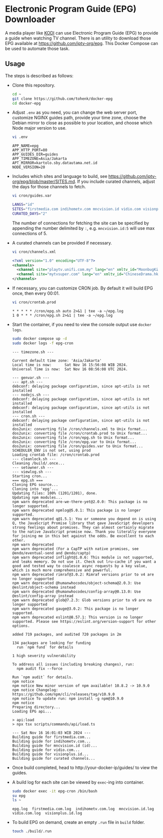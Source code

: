 # Electronic Program Guide (EPG) Downloader

A media player like [KODI](https://kodi.tv) can use Electronic Program Guide
(EPG) to provide a guide when watching TV channel. There is an utility to
download those EPG available at https://github.com/iptv-org/epg. This Docker
Compose can be used to automate those task.

## Usage

The steps is described as follows:

* Clone this repository.

  ```sh
  cd ~
  git clone https://github.com/tohenk/docker-epg
  cd docker-epg
  ```

* Adjust `.env` as you need, you can change the web server port, customize NGINX guides path,
  provide your time zone,  choose the Debian mirror to close as possible to your location,
  and choose which Node major version to use.

  ```sh
  vi .env
  ```

  ```
  APP_NAME=epg
  APP_HTTP_PORT=80
  APP_GUIDES_DIR=guides
  APP_TIMEZONE=Asia/Jakarta
  APT_MIRROR=kartolo.sby.datautama.net.id
  NODE_VERSION=20
  ```

* Includes which sites and language to build, see https://github.com/iptv-org/epg/blob/master/SITES.md.
  If you include curated channels, adjust the days for those channels to fetch.

  ```sh
  vi cron/guides.var
  ```

  ```sh
  LANGS="id"
  SITES="firstmedia.com indihometv.com mncvision.id vidio.com visionplus.id"
  CURATED_DAYS="2"
  ```

  The number of connections for fetching the site can be specified by appending the number delimited by `:`,
  e.g. `mncvision.id:5` will use max connections of 5.

* A curated channels can be provided if necessary.

  ```sh
  vi cron/channels.xml
  ```

  ```xml
  <?xml version="1.0" encoding="UTF-8"?>
  <channels>
    <channel site="playtv.unifi.com.my" lang="en" xmltv_id="MoonbugKids.uk" site_id="59924306">Moonbug</channel>
    <channel site="mytvsuper.com" lang="en" xmltv_id="ChineseDrama.hk" site_id="CDR3">Chinese Drama</channel>
  </channels>
  ```

* If necessary, you can customize CRON job. By default it will build EPG once, then every 00:01.

  ```sh
  vi cron/crontab.prod
  ```

  ```
  * * * * * /cron/epg.sh auto 2>&1 | tee -a ~/epg.log
  1 0 * * * /cron/epg.sh 2>&1 | tee -a ~/epg.log
  ```

* Start the container, if you need to view the console output use `docker logs`.

  ```sh
  sudo docker compose up -d
  sudo docker logs -f epg-cron
  ```

  ```
  --- timezone.sh ---

  Current default time zone: 'Asia/Jakarta'
  Local time is now:      Sat Nov 16 15:56:08 WIB 2024.
  Universal Time is now:  Sat Nov 16 08:56:08 UTC 2024.

  --- genvar.sh ---
  --- apt.sh ---
  debconf: delaying package configuration, since apt-utils is not installed
  --- nodejs.sh ---
  debconf: delaying package configuration, since apt-utils is not installed
  debconf: delaying package configuration, since apt-utils is not installed
  --- cron.sh ---
  debconf: delaying package configuration, since apt-utils is not installed
  dos2unix: converting file /cron/channels.xml to Unix format...
  dos2unix: converting file /cron/crontab.prod to Unix format...
  dos2unix: converting file /cron/epg.sh to Unix format...
  dos2unix: converting file /cron/epg.var to Unix format...
  dos2unix: converting file /cron/guides.var to Unix format...
  SCHEDULER_ENV is not set, using prod
  Loading crontab file: /cron/crontab.prod
  --- cleanlock.sh ---
  Cleaning /build/.once...
  --- setowner.sh ---
  --- viewlog.sh ---
  Starting cron...
  === epg.sh ===
  Cloning EPG source...
  Cloning into 'epg'...
  Updating files: 100% (1201/1201), done.
  Updating npm modules...
  npm warn deprecated are-we-there-yet@2.0.0: This package is no longer supported.
  npm warn deprecated npmlog@5.0.1: This package is no longer supported.
  npm warn deprecated q@1.5.1: You or someone you depend on is using Q, the JavaScript Promise library that gave JavaScript developers strong feelings about promises. They can almost certainly migrate to the native JavaScript promise now. Thank you literally everyone for joining me in this bet against the odds. Be excellent to each other.
  npm warn deprecated
  npm warn deprecated (For a CapTP with native promises, see @endo/eventual-send and @endo/captp)
  npm warn deprecated inflight@1.0.6: This module is not supported, and leaks memory. Do not use it. Check out lru-cache if you want a good and tested way to coalesce async requests by a key value, which is much more comprehensive and powerful.
  npm warn deprecated rimraf@3.0.2: Rimraf versions prior to v4 are no longer supported
  npm warn deprecated @humanwhocodes/object-schema@2.0.3: Use @eslint/object-schema instead
  npm warn deprecated @humanwhocodes/config-array@0.13.0: Use @eslint/config-array instead
  npm warn deprecated glob@7.2.3: Glob versions prior to v9 are no longer supported
  npm warn deprecated gauge@3.0.2: This package is no longer supported.
  npm warn deprecated eslint@8.57.1: This version is no longer supported. Please see https://eslint.org/version-support for other options.

  added 719 packages, and audited 720 packages in 2m

  134 packages are looking for funding
    run `npm fund` for details

  1 high severity vulnerability

  To address all issues (including breaking changes), run:
    npm audit fix --force

  Run `npm audit` for details.
  npm notice
  npm notice New minor version of npm available! 10.8.2 -> 10.9.0
  npm notice Changelog: https://github.com/npm/cli/releases/tag/v10.9.0
  npm notice To update run: npm install -g npm@10.9.0
  npm notice
  Preparing directory...
  Loading EPG api...

  > api:load
  > npx tsx scripts/commands/api/load.ts

  --- Sat Nov 16 16:01:03 WIB 2024 ---
  Building guide for firstmedia.com...
  Building guide for indihometv.com...
  Building guide for mncvision.id (id)...
  Building guide for vidio.com...
  Building guide for visionplus.id...
  Building guide for curated channels...
  ```

* Once build completed, head to http://your-docker-ip/guides/ to view the guides.

* A build log for each site can be viewed by `exec`-ing into container.

  ```sh
  sudo docker exec -it epg-cron /bin/bash
  su epg
  ls ~
  ```

  ```
  epg.log  firstmedia.com.log  indihometv.com.log  mncvision.id.log  vidio.com.log  visionplus.id.log
  ```

* To build EPG on demand, create an empty `.run` file in `build` folder.

  ```sh
  touch ./build/.run
  ```